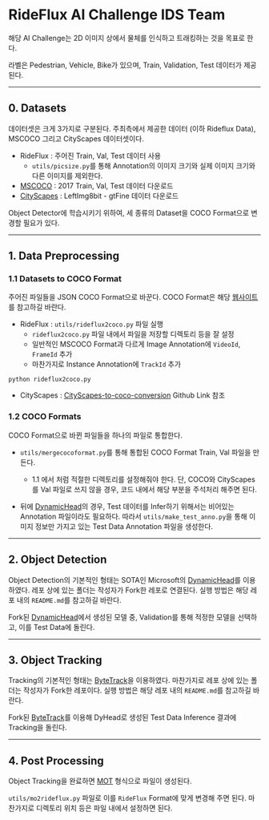 # RideFlux AI Challenge IDS Team

해당 AI Challenge는 2D 이미지 상에서 물체를 인식하고 트래킹하는 것을 목표로 한다.


라벨은 Pedestrian, Vehicle, Bike가 있으며, Train, Validation, Test 데이터가 제공된다.

------

## 0. Datasets

데이터셋은 크게 3가지로 구분된다. 주최측에서 제공한 데이터 (이하 Rideflux Data), MSCOCO 그리고 CityScapes 데이터셋이다.

- RideFlux : 주어진 Train, Val, Test 데이터 사용
    - `utils/picsize.py`를 통해 Annotation의 이미지 크기와 실제 이미지 크기와 다른 이미지를 제외한다.
- [MSCOCO](https://cocodataset.org/#download) : 2017 Train, Val, Test 데이터 다운로드
- [CityScapes](https://www.cityscapes-dataset.com) : LeftImg8bit - gtFine 데이터 다운로드

Object Detector에 학습시키기 위하여, 세 종류의 Dataset을 COCO Format으로 변경할 필요가 있다.

------

## 1. Data Preprocessing

### 1.1 Datasets to COCO Format

주어진 파일들을 JSON COCO Format으로 바꾼다. COCO Format은 해당 [웹사이트](https://www.immersivelimit.com/tutorials/create-coco-annotations-from-scratch) 를 참고하길 바란다. 
- RideFlux : `utils/rideflux2coco.py` 파일 실행
    - `rideflux2coco.py` 파일 내에서 파일을 저장할 디렉토리 등을 잘 설정
    - 일반적인 MSCOCO Format과 다르게 Image Annotation에 `VideoId`, `FrameId` 추가
    - 마찬가지로  Instance Annotation에 `TrackId` 추가

```
python rideflux2coco.py 
```

- CityScapes : [CityScapes-to-coco-conversion](https://github.com/TillBeemelmanns/cityscapes-to-coco-conversion) Github Link 참조 


### 1.2 COCO Formats

COCO Format으로 바뀐 파일들을 하나의 파일로 통합한다.
- `utils/mergecocoformat.py`를 통해 통합된 COCO Format Train, Val 파일을 만든다.
    - 1.1 에서 처럼 적절한 디렉토리를 설정해줘야 한다. 단, COCO와 CityScapes를 Val 파일로 쓰지 않을 경우, 코드 내에서 해당 부분을 주석처리 해주면 된다.

- 뒤에 [DynamicHead](https://github.com/monchana/DynamicHead)의 경우, Test 데이터를 Infer하기 위해서는 비어있는 Annotation 파일이라도 필요하다. 따라서 `utils/make_test_anno.py`을 통해 이미지 정보만 가지고 있는 Test Data Annotation 파일을 생성한다.

------

## 2. Object Detection 

Object Detection의 기본적인 형태는 SOTA인 Microsoft의 [DynamicHead](https://github.com/microsoft/DynamicHead)를 이용하였다. 레포 상에 있는 폴더는 작성자가 Fork한 레포로 연결된다. 실행 방법은 해당 레포 내의 `README.md`를 참고하길 바란다. 

Fork된 [DynamicHead](https://github.com/monchana/DynamicHead)에서 생성된 모델 중, Validation를 통해 적정한 모델을 선택하고, 이를 Test Data에 돌린다.


------

## 3. Object Tracking

Tracking의 기본적인 형태는 [ByteTrack](git@github.com:ifzhang/ByteTrack.git)을 이용하였다. 마찬가지로 레포 상에 있는 폴더는 작성자가 Fork한 레포이다. 실행 방법은 해당 레포 내의 `README.md`를 참고하길 바란다. 

Fork된 [ByteTrack](git@github.com:monchana/ByteTrack.git)를 이용해 DyHead로 생성된 Test Data Inference 결과에 Tracking을 돌린다. 

------

## 4. Post Processing

Object Tracking을 완료하면 [MOT](https://motchallenge.net) 형식으로 파일이 생성된다.

`utils/mo2rideflux.py` 파일로 이를 `RideFlux` Format에 맞게 변경해 주면 된다. 마찬가지로 디렉토리 위치 등은 파일 내에서 설정하면 된다. 
